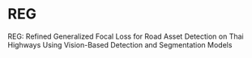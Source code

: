 # REG
REG: Refined Generalized Focal Loss for Road Asset Detection on Thai Highways Using Vision-Based Detection and Segmentation Models
